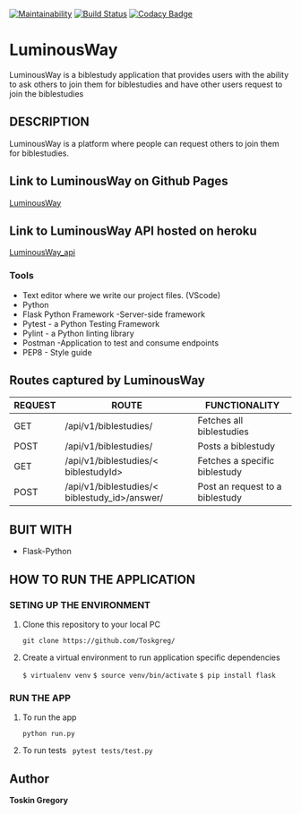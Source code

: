 [![Maintainability](https://api.codeclimate.com/v1/badges/f43594f06739f1de6901/maintainability)](https://codeclimate.com/github/Toskgreg/LuminousWayy/maintainability)
[![Build Status](https://travis-ci.org/Toskgreg/LuminousWayy.svg?branch=master)](https://travis-ci.org/Toskgreg/LuminousWayy)
[![Codacy Badge](https://api.codacy.com/project/badge/Grade/4019c1d60dee4c9b84144ee6d749f190)](https://www.codacy.com/app/Toskgreg/LuminousWayy?utm_source=github.com&amp;utm_medium=referral&amp;utm_content=Toskgreg/LuminousWayy&amp;utm_campaign=Badge_Grade)
# LuminousWay
LuminousWay is a biblestudy application that provides users with the ability to ask others to join them for biblestudies and have other users request to join the biblestudies

## DESCRIPTION

LuminousWay is a platform where people can request others to join them for biblestudies.

## Link to LuminousWay on Github Pages

[LuminousWay](https://toskgreg.github.io/LuminousWay/)

## Link to LuminousWay API hosted on heroku

[LuminousWay_api]( https://luminousway.herokuapp.com/)

### Tools

* Text editor where we write our project files. (VScode)
* Python
* Flask Python Framework -Server-side framework
* Pytest - a Python Testing Framework
* Pylint - a Python linting library 
* Postman -Application to test and consume endpoints
* PEP8 - Style guide

## Routes captured by LuminousWay

 REQUEST | ROUTE | FUNCTIONALITY
 ------- | ----- | -------------
 GET | /api/v1/biblestudies/ | Fetches all biblestudies
 POST | /api/v1/biblestudies/ | Posts a biblestudy
 GET | /api/v1/biblestudies/< biblestudyId> | Fetches a specific biblestudy
 POST | /api/v1/biblestudies/< biblestudy_id>/answer/ | Post an request to a biblestudy


## BUIT WITH

 * Flask-Python

## HOW TO RUN THE APPLICATION

 ### SETING UP THE ENVIRONMENT
 
 1. Clone this repository to your local PC

    ` git clone https://github.com/Toskgreg/ `

 2. Create a virtual environment to run application specific dependencies

    ` $ virtualenv venv `
    ` $ source venv/bin/activate `
    ` $ pip install flask `

 ### RUN THE APP

 1. To run the app

    ` python run.py `

 2. To run tests
    `  pytest tests/test.py `
## Author

**Toskin Gregory**
